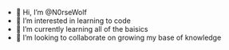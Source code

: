 - 👋 Hi, I’m @N0rseWolf
- 👀 I’m interested in learning to code
- 🌱 I’m currently learning all of the baisics
- 💞️ I’m looking to collaborate on growing my base of knowledge

<!---
N0rseWolf/N0rseWolf is a ✨ special ✨ repository because its `README.md` (this file) appears on your GitHub profile.
You can click the Preview link to take a look at your changes.
--->
